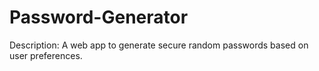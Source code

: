 # Password-Generator
Description:
A web app to generate secure random passwords based on user preferences.

